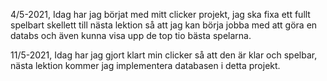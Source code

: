 4/5-2021, Idag har jag börjat med mitt clicker projekt, jag ska fixa ett fullt spelbart skellett till nästa lektion så att jag kan börja jobba med att göra en databs och även kunna visa upp de top tio bästa spelarna.

11/5-2021, Idag har jag gjort klart min clicker så att den är klar och spelbar, nästa lektion kommer jag implementera databasen i detta projekt.